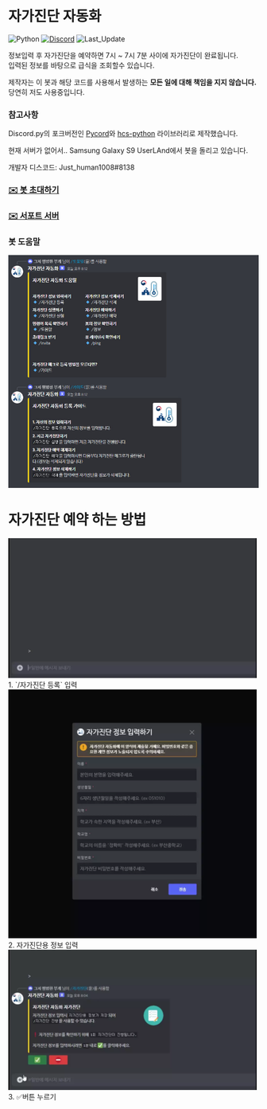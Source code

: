 # 자가진단 자동화
![Python](https://img.shields.io/badge/-v3.9.13-3776AB?style=for-the-badge&logo=python&logoColor=white)
[![Discord](https://img.shields.io/discord/722728062839423007?label=Discord&style=for-the-badge&color=5865F2&logo=Discord&logoColor=white)](https://discord.com/invite/MF7FEGhHh2) 
![Last_Update](https://img.shields.io/github/last-commit/justhuman1008/hcskr_bot?style=for-the-badge)

정보입력 후 자가진단을 예약하면 7시 ~ 7시 7분 사이에 자가진단이 완료됩니다.   
입력된 정보를 바탕으로 급식을 조회할수 있습니다.

제작자는 이 봇과 해당 코드를 사용해서 발생하는 **모든 일에 대해 책임을 지지 않습니다.**   
당연히 저도 사용중입니다.

### 참고사항
Discord.py의 포크버전인 [Pycord](https://github.com/Pycord-Development/pycord)와 [hcs-python](https://github.com/covid-hcs/hcs-python) 라이브러리로 제작했습니다.

현재 서버가 없어서.. Samsung Galaxy S9 UserLAnd에서 봇을 돌리고 있습니다.

개발자 디스코드: Just_human1008#8138

### [**✉️ 봇 초대하기**](https://discord.com/oauth2/authorize?client_id=971972027281989662&permissions=412317142080&scope=bot%20applications.commands)

### [**✉️ 서포트 서버**](https://discord.gg/PS4UttDmPQ)

### 봇 도움말
<img src="/Image/help.jpg" alt ="Image" style="width: 510px;"/>  


# 자가진단 예약 하는 방법
<img src="/Image/guide 1.webp" alt ="Step 1" style="width: 500px;"/>
1. `/자가진단 등록` 입력   

<img src="/Image/guide 2.webp" alt ="Step 2" style="width: 500px;"/>
2. 자가진단용 정보 입력   

<img src="/Image/guide 3.webp" alt ="Step 3" style="width: 500px;"/>
3. ✅버튼 누르기   
